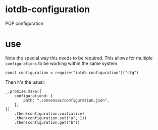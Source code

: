 # iotdb-configuration
POP configuration

# use

Note the special way this needs to be required.
This allows for multiple `configurations` to be
working within the same system

    const configuration = require("iotdb-configuration")("cfg")

Then it's the usual:

    _.promise.make({
        configurationd: {
            path: ".consensas/configuration.json",
        },
    })
        .then(configuration.initialize)
        .then(configuration.set("a", 1))
        .then(configuration.get("b"))

